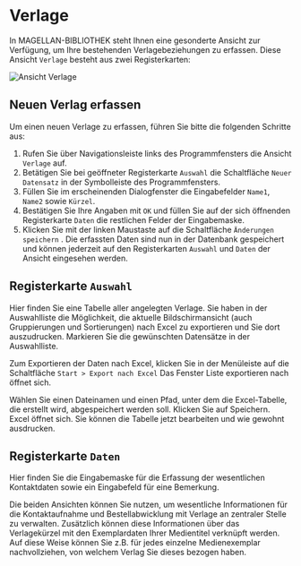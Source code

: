 # Verlage 

In MAGELLAN-BIBLIOTHEK steht Ihnen eine gesonderte Ansicht zur Verfügung, um Ihre bestehenden Verlagebeziehungen zu erfassen. Diese Ansicht  `Verlage` besteht aus  zwei Registerkarten:

![Ansicht `Verlage`](/assets/images/bibliothek/Verlage_verlage01.png)

## Neuen Verlag erfassen

Um einen neuen Verlage zu erfassen, führen Sie bitte die folgenden Schritte aus:

1. Rufen Sie über Navigationsleiste links des Programmfensters die Ansicht `Verlage` auf.
2. Betätigen Sie bei geöffneter Registerkarte `Auswahl` die Schaltfläche `Neuer Datensatz` in der Symbolleiste des Programmfensters.
3. Füllen Sie im erscheinenden Dialogfenster die Eingabefelder `Name1`, `Name2` sowie `Kürzel`.
4. Bestätigen Sie Ihre Angaben mit `OK` und füllen Sie auf der sich öffnenden Registerkarte `Daten` die restlichen Felder der Eingabemaske.
5. Klicken Sie mit der linken Maustaste auf die Schaltfläche `Änderungen speichern` .
Die erfassten Daten sind nun in der Datenbank gespeichert und können jederzeit auf den Registerkarten `Auswahl` und `Daten` der Ansicht eingesehen werden.

## Registerkarte `Auswahl`

Hier finden Sie eine Tabelle aller angelegten Verlage. Sie haben in der Auswahlliste die Möglichkeit, die aktuelle Bildschirmansicht (auch Gruppierungen und Sortierungen) nach Excel zu exportieren und Sie dort auszudrucken. Markieren Sie die gewünschten Datensätze in der Auswahlliste.

Zum Exportieren der Daten nach Excel, klicken Sie in der Menüleiste auf die Schaltfläche `Start > Export nach Excel` Das Fenster Liste exportieren nach öffnet sich. 

Wählen Sie einen Dateinamen und einen Pfad, unter dem die Excel-Tabelle, die erstellt wird, abgespeichert werden soll. Klicken Sie auf Speichern. Excel öffnet sich. Sie können die Tabelle jetzt bearbeiten und wie gewohnt ausdrucken.

## Registerkarte `Daten`

Hier finden Sie die Eingabemaske für die Erfassung der wesentlichen Kontaktdaten sowie ein Eingabefeld für eine Bemerkung.

Die beiden Ansichten können Sie nutzen, um wesentliche Informationen für die Kontaktaufnahme und Bestellabwicklung mit Verlage an zentraler Stelle zu verwalten. Zusätzlich können diese Informationen über das Verlagekürzel mit den Exemplardaten Ihrer Medientitel verknüpft werden. Auf diese Weise können Sie z.B. für jedes einzelne Medienexemplar nachvollziehen, von welchem Verlag Sie dieses bezogen haben.


